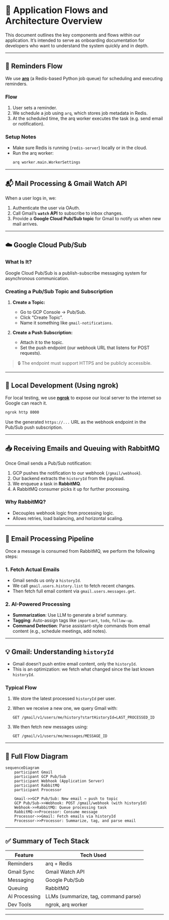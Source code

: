 # 📘 Application Flows and Architecture Overview

This document outlines the key components and flows within our application. It’s intended to serve as onboarding documentation for developers who want to understand the system quickly and in depth.

---

## 🔔 Reminders Flow

We use [**arq**](https://arq-docs.helpmanual.io/) (a Redis-based Python job queue) for scheduling and executing reminders.

### Flow
1. User sets a reminder.
2. We schedule a job using `arq`, which stores job metadata in Redis.
3. At the scheduled time, the arq worker executes the task (e.g. send email or notification).

### Setup Notes
- Make sure Redis is running (`redis-server`) locally or in the cloud.
- Run the arq worker:
  ```bash
  arq worker.main.WorkerSettings
  ```

---

## 📬 Mail Processing & Gmail Watch API

When a user logs in, we:

1. Authenticate the user via OAuth.
2. Call Gmail’s **`watch` API** to subscribe to inbox changes.
3. Provide a **Google Cloud Pub/Sub topic** for Gmail to notify us when new mail arrives.

---

## ☁️ Google Cloud Pub/Sub

### What Is It?

Google Cloud Pub/Sub is a publish-subscribe messaging system for asynchronous communication.

### Creating a Pub/Sub Topic and Subscription

1. **Create a Topic:**

   * Go to GCP Console → Pub/Sub.
   * Click “Create Topic”.
   * Name it something like `gmail-notifications`.

2. **Create a Push Subscription:**

   * Attach it to the topic.
   * Set the push endpoint (our webhook URL that listens for POST requests).

> 🔒 The endpoint must support HTTPS and be publicly accessible.

---

## 🧪 Local Development (Using ngrok)

For local testing, we use **[ngrok](https://ngrok.com/)** to expose our local server to the internet so Google can reach it.

```bash
ngrok http 8000
```

Use the generated `https://...` URL as the webhook endpoint in the Pub/Sub push subscription.

---

## 📥 Receiving Emails and Queuing with RabbitMQ

Once Gmail sends a Pub/Sub notification:

1. GCP pushes the notification to our webhook (`/gmail/webhook`).
2. Our backend extracts the `historyId` from the payload.
3. We enqueue a task in **RabbitMQ**.
4. A RabbitMQ consumer picks it up for further processing.

### Why RabbitMQ?

* Decouples webhook logic from processing logic.
* Allows retries, load balancing, and horizontal scaling.

---

## 🧠 Email Processing Pipeline

Once a message is consumed from RabbitMQ, we perform the following steps:

### 1. Fetch Actual Emails

* Gmail sends us only a `historyId`.
* We call `gmail.users.history.list` to fetch recent changes.
* Then fetch full email content via `gmail.users.messages.get`.

### 2. AI-Powered Processing

* **Summarization**: Use LLM to generate a brief summary.
* **Tagging**: Auto-assign tags like `important`, `todo`, `follow-up`.
* **Command Detection**: Parse assistant-style commands from email content (e.g., schedule meetings, add notes).

---

## 💡 Gmail: Understanding `historyId`

* Gmail doesn’t push entire email content, only the `historyId`.
* This is an optimization: we fetch what changed since the last known `historyId`.

### Typical Flow

1. We store the latest processed `historyId` per user.
2. When we receive a new one, we query Gmail with:

   ```
   GET /gmail/v1/users/me/history?startHistoryId=LAST_PROCESSED_ID
   ```
3. We then fetch new messages using:

   ```
   GET /gmail/v1/users/me/messages/MESSAGE_ID
   ```

---

## 🔄 Full Flow Diagram

```mermaid
sequenceDiagram
    participant Gmail
    participant GCP Pub/Sub
    participant Webhook (Application Server)
    participant RabbitMQ
    participant Processor

    Gmail->>GCP Pub/Sub: New email → push to topic
    GCP Pub/Sub->>Webhook: POST /gmail/webhook (with historyId)
    Webhook->>RabbitMQ: Queue processing task
    RabbitMQ->>Processor: Consume message
    Processor->>Gmail: Fetch emails via historyId
    Processor->>Processor: Summarize, tag, and parse email
```

---

## ✅ Summary of Tech Stack

| Feature       | Tech Used                            |
| ------------- | ------------------------------------ |
| Reminders     | arq + Redis                          |
| Gmail Sync    | Gmail Watch API                      |
| Messaging     | Google Pub/Sub                       |
| Queuing       | RabbitMQ                             |
| AI Processing | LLMs (summarize, tag, command parse) |
| Dev Tools     | ngrok, arq worker                    |

---
